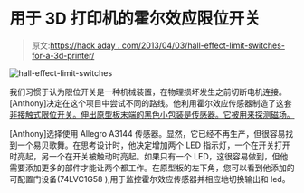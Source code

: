 # 用于 3D 打印机的霍尔效应限位开关

> 原文:[https://hack aday . com/2013/04/03/hall-effect-limit-switches-for-a-3d-printer/](https://hackaday.com/2013/04/03/hall-effect-limit-switches-for-a-3d-printer/)

![hall-effect-limit-switches](../Images/5629246c2cb7e38769a44a380d0bb873.png)

我们习惯于认为限位开关是一种机械装置，在物理损坏发生之前切断电机连接。[Anthony]决定在这个项目中尝试不同的路线。他利用霍尔效应传感器制造了这套[非接触式限位开关。伸出原型板末端的黑色小包装是传感器。它被用来探测磁场。](http://www.anthonyvh.com/2013/03/24/hall-effect-switch/)

[Anthony]选择使用 Allegro A3144 传感器。显然，它已经不再生产，但很容易找到一个易贝歌舞。在思考设计时，他决定增加两个 LED 指示灯，一个在开关打开时亮起，另一个在开关被触动时亮起。如果只有一个 LED，这很容易做到，但他需要添加更多的部件才能让两个都工作。在原型板的左下角，您可以看到他添加的可配置门设备(74LVC1G58 ),用于监控霍尔效应传感器并相应地切换输出和 led。